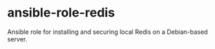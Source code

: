 # ansible-role-redis

Ansible role for installing and securing local Redis on a Debian-based server.
